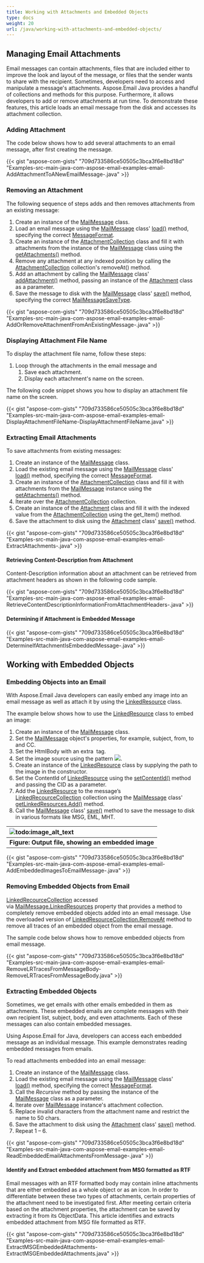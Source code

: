 ```yaml
---
title: Working with Attachments and Embedded Objects
type: docs
weight: 20
url: /java/working-with-attachments-and-embedded-objects/
---
```


## **Managing Email Attachments**
Email messages can contain attachments, files that are included either to improve the look and layout of the message, or files that the sender wants to share with the recipient. Sometimes, developers need to access and manipulate a message's attachments. Aspose.Email Java provides a handful of collections and methods for this purpose. Furthermore, it allows developers to add or remove attachments at run time. To demonstrate these features, this article loads an email message from the disk and accesses its attachment collection.
### **Adding Attachment**
The code below shows how to add several attachments to an email message, after first creating the message.

{{< gist "aspose-com-gists" "709d733586ce50505c3bca3f6e8bd18d" "Examples-src-main-java-com-aspose-email-examples-email-AddAttachmentToANewEmailMessage-.java" >}}
### **Removing an Attachment**
The following sequence of steps adds and then removes attachments from an existing message:

1. Create an instance of the [MailMessage](https://apireference.aspose.com/java/email/com.aspose.email/mailmessage) class.
1. Load an email message using the [MailMessage](https://apireference.aspose.com/java/email/com.aspose.email/mailmessage) class' [load()](https://apireference.aspose.com/java/email/com.aspose.email/MailMessage#load\(java.io.InputStream\)) method, specifying the correct [MessageFormat](https://apireference.aspose.com/java/email/com.aspose.email/messageformat).
1. Create an instance of the [AttachmentCollection](https://apireference.aspose.com/java/email/com.aspose.email/attachmentcollection) class and fill it with attachments from the instance of the [MailMessage](https://apireference.aspose.com/java/email/com.aspose.email/mailmessage) class using the [getAttachments()](https://apireference.aspose.com/java/email/com.aspose.email/MailMessage#getAttachments\(\)) method.
1. Remove any attachment at any indexed position by calling the [AttachmentCollection](https://apireference.aspose.com/java/email/com.aspose.email/attachmentcollection) collection's removeAt() method.
1. Add an attachment by calling the [MailMessage](https://apireference.aspose.com/java/email/com.aspose.email/mailmessage) class' [addAttachment()](https://apireference.aspose.com/java/email/com.aspose.email/MailMessage#addAttachment\(com.aspose.email.Attachment\)) method, passing an instance of the [Attachment](https://apireference.aspose.com/java/email/com.aspose.email/attachment) class as a parameter.
1. Save the message to disk with the [MailMessage](https://apireference.aspose.com/java/email/com.aspose.email/mailmessage) class' [save()](https://apireference.aspose.com/java/email/com.aspose.email/MailMessage#save\(java.io.OutputStream\)) method, specifying the correct [MailMessageSaveType](https://apireference.aspose.com/java/email/com.aspose.email/mailmessagesavetype).



{{< gist "aspose-com-gists" "709d733586ce50505c3bca3f6e8bd18d" "Examples-src-main-java-com-aspose-email-examples-email-AddOrRemoveAttachmentFromAnExistingMessage-.java" >}}
### **Displaying Attachment File Name**
To display the attachment file name, follow these steps:

1. Loop through the attachments in the email message and
   1. Save each attachment.
   1. Display each attachment's name on the screen.

The following code snippet shows you how to display an attachment file name on the screen.



{{< gist "aspose-com-gists" "709d733586ce50505c3bca3f6e8bd18d" "Examples-src-main-java-com-aspose-email-examples-email-DisplayAttachmentFileName-DisplayAttachmentFileName.java" >}}
### **Extracting Email Attachments**
To save attachments from existing messages:

1. Create an instance of the [MailMessage](https://apireference.aspose.com/java/email/com.aspose.email/mailmessage) class.
1. Load the existing email message using the [MailMessage](https://apireference.aspose.com/java/email/com.aspose.email/mailmessage) class' [load()](https://apireference.aspose.com/java/email/com.aspose.email/MailMessage#load\(java.io.InputStream\)) method, specifying the correct [MessageFormat](https://apireference.aspose.com/java/email/com.aspose.email/messageformat).
1. Create an instance of the [AttachmentCollection](https://apireference.aspose.com/java/email/com.aspose.email/attachmentcollection) class and fill it with attachments from the [MailMessage](https://apireference.aspose.com/java/email/com.aspose.email/mailmessage) instance using the [getAttachments()](https://apireference.aspose.com/java/email/com.aspose.email/MailMessage#getAttachments\(\)) method.
1. Iterate over the [AttachmentCollection](https://apireference.aspose.com/java/email/com.aspose.email/attachmentcollection) collection.
1. Create an instance of the [Attachment](https://apireference.aspose.com/java/email/com.aspose.email/attachment) class and fill it with the indexed value from the [AttachmentCollection](https://apireference.aspose.com/java/email/com.aspose.email/attachmentcollection) using the get_Item() method.
1. Save the attachment to disk using the [Attachment](https://apireference.aspose.com/java/email/com.aspose.email/attachment) class' [save()](https://apireference.aspose.com/java/email/com.aspose.email/AttachmentBase#save\(java.io.OutputStream\)) method.

{{< gist "aspose-com-gists" "709d733586ce50505c3bca3f6e8bd18d" "Examples-src-main-java-com-aspose-email-examples-email-ExtractAttachments-.java" >}}
#### **Retrieving Content-Description from Attachment**
Content-Description information about an attachment can be retrieved from attachment headers as shown in the following code sample.

{{< gist "aspose-com-gists" "709d733586ce50505c3bca3f6e8bd18d" "Examples-src-main-java-com-aspose-email-examples-email-RetrieveContentDescriptionInformationFromAttachmentHeaders-.java" >}}
#### **Determining if Attachment is Embedded Message**
{{< gist "aspose-com-gists" "709d733586ce50505c3bca3f6e8bd18d" "Examples-src-main-java-com-aspose-email-examples-email-DetermineIfAttachmentIsEmbeddedMessage-.java" >}}
## **Working with Embedded Objects**
### **Embedding Objects into an Email**
With Aspose.Email Java developers can easily embed any image into an email message as well as attach it by using the [LinkedResource](https://apireference.aspose.com/java/email/com.aspose.email/linkedresource) class.

The example below shows how to use the [LinkedResource](https://apireference.aspose.com/java/email/com.aspose.email/linkedresource) class to embed an image:

1. Create an instance of the [MailMessage](https://apireference.aspose.com/java/email/com.aspose.email/mailmessage) class.
1. Set the [MailMessage](https://apireference.aspose.com/java/email/com.aspose.email/mailmessage) object's properties, for example, subject, from, to and CC.
1. Set the HtmlBody with an extra <img> tag.
1. Set the image source using the pattern <img src=[cid:abc](http://cidabc)>.
1. Create an instance of the [LinkedResource](https://apireference.aspose.com/java/email/com.aspose.email/linkedresource) class by supplying the path to the image in the constructor.
1. Set the ContentId of [LinkedResource](https://apireference.aspose.com/java/email/com.aspose.email/linkedresource) using the [setContentId()](https://apireference.aspose.com/java/email/com.aspose.email/AttachmentBase#setContentId\(java.lang.String\)) method and passing the CID as a parameter.
1. Add the [LinkedResource](https://apireference.aspose.com/java/email/com.aspose.email/linkedresource) to the message’s [LinkedRecourceCollection](https://apireference.aspose.com/java/email/com.aspose.email/LinkedResourceCollection) collection using the [MailMessage](https://apireference.aspose.com/java/email/com.aspose.email/mailmessage) class' [getLinkedResources.Add()](https://apireference.aspose.com/java/email/com.aspose.email/MailMessage#getLinkedResources\(\)) method.
1. Call the [MailMessage](https://apireference.aspose.com/java/email/com.aspose.email/mailmessage) class' [save()](https://apireference.aspose.com/java/email/com.aspose.email/MailMessage#save\(java.io.OutputStream\)) method to save the message to disk in various formats like MSG, EML, MHT.

|![todo:image_alt_text](http://i.imgur.com/E0tpRCT.png)|
| :- |
|**Figure: Output file, showing an embedded image**|
{{< gist "aspose-com-gists" "709d733586ce50505c3bca3f6e8bd18d" "Examples-src-main-java-com-aspose-email-examples-email-AddEmbeddedImagesToEmailMessage-.java" >}}
### **Removing Embedded Objects from Email**
[LinkedRecourceCollection](https://apireference.aspose.com/java/email/com.aspose.email/LinkedResourceCollection) accessed via [MailMessage.LinkedResources](https://apireference.aspose.com/java/email/com.aspose.email/MailMessage#getLinkedResources\(\)) property that provides a method to completely remove embedded objects added into an email message. Use the overloaded version of [LinkedResourceCollection.RemoveAt](https://apireference.aspose.com/java/email/com.aspose.email/LinkedResourceCollection#removeAt\(int,%20boolean\)) method to remove all traces of an embedded object from the email message.

The sample code below shows how to remove embedded objects from email message.

{{< gist "aspose-com-gists" "709d733586ce50505c3bca3f6e8bd18d" "Examples-src-main-java-com-aspose-email-examples-email-RemoveLRTracesFromMessageBody-RemoveLRTracesFromMessageBody.java" >}}
### **Extracting Embedded Objects**
Sometimes, we get emails with other emails embedded in them as attachments. These embedded emails are complete messages with their own recipient list, subject, body, and even attachments. Each of these messages can also contain embedded messages.

Using Aspose.Email for Java, developers can access each embedded message as an individual message. This example demonstrates reading embedded messages from emails.

To read attachments embedded into an email message:

1. Create an instance of the [MailMessage](https://apireference.aspose.com/java/email/com.aspose.email/mailmessage) class.
1. Load the existing email message using the [MailMessage](https://apireference.aspose.com/java/email/com.aspose.email/mailmessage) class' [load()](https://apireference.aspose.com/java/email/com.aspose.email/MailMessage#load\(java.io.InputStream\)) method, specifying the correct [MessageFormat](https://apireference.aspose.com/java/email/com.aspose.email/messageformat).
1. Call the *Recursive* method by passing the instance of the [MailMessage](https://apireference.aspose.com/java/email/com.aspose.email/mailmessage) class as a parameter.
1. Iterate over [MailMessage](https://apireference.aspose.com/java/email/com.aspose.email/mailmessage) instance's attachment collection.
1. Replace invalid characters from the attachment name and restrict the name to 50 chars.
1. Save the attachment to disk using the [Attachment](https://apireference.aspose.com/java/email/com.aspose.email/attachment) class' [save()](https://apireference.aspose.com/java/email/com.aspose.email/AttachmentBase#save\(java.io.OutputStream\)) method.
1. Repeat 1 – 6.
 

{{< gist "aspose-com-gists" "709d733586ce50505c3bca3f6e8bd18d" "Examples-src-main-java-com-aspose-email-examples-email-ReadEmbeddedEmailAttachmentsFromMessage-.java" >}}
#### **Identify and Extract embedded attachment from MSG formatted as RTF**
Email messages with an RTF formatted body may contain inline attachments that are either embedded as a whole object or as an icon. In order to differentiate between these two types of attachments, certain properties of the attachment need to be investigated first. After meeting certain criteria based on the attachment properties, the attachment can be saved by extracting it from its ObjectData. This article identifies and extracts embedded attachment from MSG file formatted as RTF.

{{< gist "aspose-com-gists" "709d733586ce50505c3bca3f6e8bd18d" "Examples-src-main-java-com-aspose-email-examples-email-ExtractMSGEmbeddedAttachments-ExtractMSGEmbeddedAttachments.java" >}}
